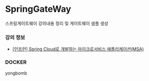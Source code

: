 # SpringGateWay
스프링게이트웨이 강의내용 정리 및 게이트웨이 샘플 생성
  
### 강의 정보 
 - [[인프런] Spring Cloud로 개발하는 마이크로서비스 애플리케이션(MSA)](https://www.inflearn.com/course/%EC%8A%A4%ED%94%84%EB%A7%81-%ED%81%B4%EB%9D%BC%EC%9A%B0%EB%93%9C-%EB%A7%88%EC%9D%B4%ED%81%AC%EB%A1%9C%EC%84%9C%EB%B9%84%EC%8A%A4/dashboard)   

### DOCKER
yongbomb
